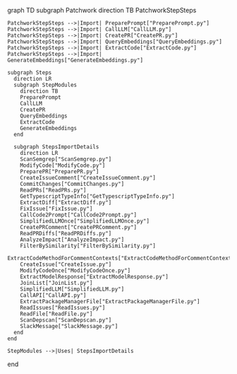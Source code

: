 graph TD
  subgraph Patchwork
    direction TB
    PatchworkStepSteps
    
    PatchworkStepSteps -->|Import| PreparePrompt["PreparePrompt.py"]
    PatchworkStepSteps -->|Import| CallLLM["CallLLM.py"]
    PatchworkStepSteps -->|Import| CreatePR["CreatePR.py"]
    PatchworkStepSteps -->|Import| QueryEmbeddings["QueryEmbeddings.py"]
    PatchworkStepSteps -->|Import| ExtractCode["ExtractCode.py"]
    PatchworkStepSteps -->|Import| GenerateEmbeddings["GenerateEmbeddings.py"]

    subgraph Steps
      direction LR
      subgraph StepModules
        direction TB
        PreparePrompt
        CallLLM
        CreatePR
        QueryEmbeddings
        ExtractCode
        GenerateEmbeddings
      end

      subgraph StepsImportDetails
        direction LR
        ScanSemgrep["ScanSemgrep.py"]
        ModifyCode["ModifyCode.py"]
        PreparePR["PreparePR.py"]
        CreateIssueComment["CreateIssueComment.py"]
        CommitChanges["CommitChanges.py"]
        ReadPRs["ReadPRs.py"]
        GetTypescriptTypeInfo["GetTypescriptTypeInfo.py"]
        ExtractDiff["ExtractDiff.py"]
        FixIssue["FixIssue.py"]
        CallCode2Prompt["CallCode2Prompt.py"]
        SimplifiedLLMOnce["SimplifiedLLMOnce.py"]
        CreatePRComment["CreatePRComment.py"]
        ReadPRDiffs["ReadPRDiffs.py"]
        AnalyzeImpact["AnalyzeImpact.py"]
        FilterBySimilarity["FilterBySimilarity.py"]
        ExtractCodeMethodForCommentContexts["ExtractCodeMethodForCommentContexts.py"]
        CreateIssue["CreateIssue.py"]
        ModifyCodeOnce["ModifyCodeOnce.py"]
        ExtractModelResponse["ExtractModelResponse.py"]
        JoinList["JoinList.py"]
        SimplifiedLLM["SimplifiedLLM.py"]
        CallAPI["CallAPI.py"]
        ExtractPackageManagerFile["ExtractPackageManagerFile.py"]
        ReadIssues["ReadIssues.py"]
        ReadFile["ReadFile.py"]
        ScanDepscan["ScanDepscan.py"]
        SlackMessage["SlackMessage.py"]
      end
    end

    StepModules -->|Uses| StepsImportDetails
  end
